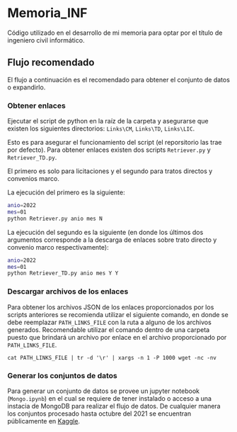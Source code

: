 # Memoria_INF

Código utilizado en el desarrollo de mi memoria para optar por el título de ingeniero civil informático.

## Flujo recomendado

El flujo a continuación es el recomendado para obtener el conjunto de datos o expandirlo.

### Obtener enlaces

Ejecutar el script de python en la raíz de la carpeta y asegurarse que existen los siguientes directorios: `Links\CM`, `Links\TD`, `Links\LIC`.

Esto es para asegurar el funcionamiento del script (el reporsitorio las trae por defecto). Para obtener enlaces existen dos scripts `Retriever.py` y `Retriever_TD.py`.

El primero es solo para licitaciones y el segundo para tratos directos y convenios marco.

La ejecución del primero es la siguiente:

```bash
anio=2022
mes=01
python Retriever.py anio mes N
```

La ejecución del segundo es la siguiente (en donde los últimos dos argumentos corresponde a la descarga de enlaces sobre trato directo y convenio marco respectivamente):

```bash
anio=2022
mes=01
python Retriever_TD.py anio mes Y Y
```

### Descargar archivos de los enlaces

Para obtener los archivos JSON de los enlaces proporcionados por los scripts anteriores se recomienda utilizar el siguiente comando, en donde se debe reemplazar `PATH_LINKS_FILE` con la ruta a alguno de los archivos generados. Recomendable utilizar el comando dentro de una carpeta puesto que brindará un archivo por enlace en el archivo proporcionado por `PATH_LINKS_FILE`.

```
cat PATH_LINKS_FILE | tr -d '\r' | xargs -n 1 -P 1000 wget -nc -nv
```

### Generar los conjuntos de datos

Para generar un conjunto de datos se provee un jupyter notebook (`Mongo.ipynb`) en el cual se requiere de tener instalado o acceso a una instacia de MongoDB para realizar el flujo de datos. De cualquier manera los conjuntos procesado hasta octubre del 2021 se encuentran públicamente en [Kaggle](https://www.kaggle.com/franciscoabarca).
